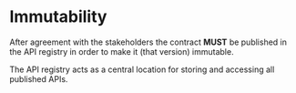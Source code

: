 # Immutability

After agreement with the stakeholders the contract **MUST** be published in the API registry in order to make it (that version) immutable.&#x20;

The API registry acts as a central location for storing and accessing all published APIs.
